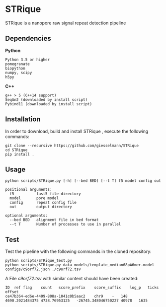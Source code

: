 # STRique
STRique is a nanopore raw signal repeat detection pipeline
## Dependencies
**Python**

	Python 3.5 or higher
	pomegranate
	biopython
	numpy, scipy
	h5py
		
**C++**
	
	g++ > 5 (C++14 support)
	SeqAn2 (downloaded by install script)
	Pybind11 (downloaded by install script)

## Installation
In order to download, build and install STRique , execute the following commands:

    git clone --recursive https://github.com/giesselmann/STRique
    cd STRique
	pip install .

## Usage
	python scripts/STRique.py [-h] [--bed BED] [--t T] f5 model config out

	positional arguments:
	  f5          fast5 file directory
	  model       pore model
	  config      repeat config file
	  out         output directory

	optional arguments:
	  --bed BED   alignment file in bed format
	  --t T       Number of processes to use in parallel
	  
## Test
Test the pipeline with the following commands in the cloned repository:

	python scripts/STRique_test.py
	python scripts/STRique.py data models/template_median68pA6mer.model configs/c9orf72.json ./c9orf72.tsv

A File *c9orf72.tsv* with similar content should have been created:

	ID	ref	flag	count	score_prefix	score_suffix	log_p	ticks	offset
	ce47b364-ed6e-4409-808a-1041c0b5aac2	chr9	-	148	4690.2021484375	4738.76953125	-26745.348046750227	40978	1635